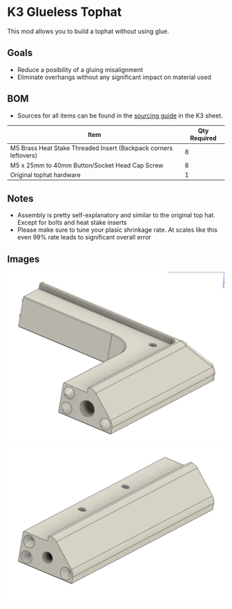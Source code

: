 # K3 Glueless Tophat

This mod allows you to build a tophat without using glue.


## Goals
- Reduce a posibility of a gluing misalignment
- Eliminate overhangs without any significant impact on material used

## BOM
- Sources for all items can be found in the [sourcing guide](https://docs.google.com/spreadsheets/d/1O3eyVuQ6M4F03MJSDs4Z71_XyNjXL5HFTZr1jsaAtRc/htmlview#) in the K3 sheet.

| Item                                                             | Qty Required  |
| ---                                                              | ---           |
| M5 Brass Heat Stake Threaded Insert (Backpack corners leftovers) | 8             |
| M5 x 25mm to 40mm Button/Socket Head Cap Screw                   | 8             |
| Original tophat hardware                                         | 1             |

## Notes
- Assembly is pretty self-explanatory and similar to the original top hat. Except for bolts and heat stake inserts
- Please make sure to tune your plasic shrinkage rate. At scales like this even 99% rate leads to significant overall error

## Images
![Corner Piece](Images/corner_piece.png?raw=true)
![Center Piece](Images/center_piece.png?raw=true)